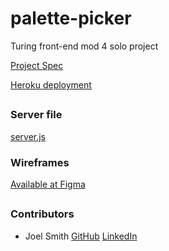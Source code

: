 # palette-picker

Turing front-end mod 4 solo project

[Project Spec](http://frontend.turing.io/projects/palette-picker.html)

[Heroku deployment](https://joel-palette-picker.herokuapp.com/)

##

### Server file 

[server.js](https://github.com/JoelSmith123/palette-picker/blob/master/server.js)

### Wireframes

[Available at Figma](https://www.figma.com/file/fZ4vMGZ2gczlDRLWrI1jlwfs/Palette-Picker?node-id=0%3A1)

## 

### Contributors
 * Joel Smith [GitHub](https://github.com/JoelSmith123) [LinkedIn](https://www.linkedin.com/in/joelsmith123/)

